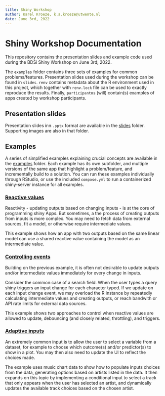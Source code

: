 ```yaml
---
title: Shiny Workshop
author: Karel Kroeze, k.a.kroeze@utwente.nl
date: June 3rd, 2022
---
```


# Shiny Workshop Documentation

This repository contains the presentation slides and example code used during the BDSi Shiny Workshop on June 3rd, 2022. 

The `examples` folder contains three sets of examples for common problems/features. Presentation slides used during the workshop can be found in `slides`. `renv` contains metadata about the R environment used in this project, which together with `renv.lock` file can be used to exactly reproduce the results. Finally, `participantns` (will) contain(s) examples of apps created by workshop participants.

## Presentation slides
Presentation slides inn `.pptx` format are available in the [slides](./slides/) folder. Supporting images are also in that folder.

## Examples
A series of simplified examples explaining crucial concepts are available in the [examples](./examples) folder. Each example has its own subfolder, and multiple versions of the same app that highlight a problem/feature, and incrementally build to a solution. You can run these examples individually through RStudio, or use the included `compose.yml` to run a containerized shiny-server instance for all examples.

### [Reactive values](./examples/reactive-values)
Reactivity - updating outputs based on changing inputs - is at the core of programming shiny Apps. But sometimes, a the process of creating outputs from inputs is more complex. You may need to fetch data from external sources, fit a model, or otherwise require intermediate values. 

This example shows how an app with two outputs based on the same linear model can use a shared reactive value containing the model as an intermediate value. 

### [Controlling events](./examples/debounce-and-buttons)
Building on the previous example, it is often not desirable to update outputs and/or intermediate values immediately for every change in inputs. 

Consider the common case of a search field. When the user types a query shiny triggers an input change for each character typed. If we update on each input change event, we may overload the R instance by repeatedly calculating intermediate values and creating outputs, or reach bandwith or API rate limits for external data sources.

This example shows two approaches to control when reactive values are allowed to update, debouncing (and closely related, throttling), and triggers. 

### [Adaptive inputs](./examples/adaptive-inputs)
An extremely common input is to allow the user to select a variable from a dataset, for example to choose which outcome(s) and/or predictor(s) to show in a plot. You may then also need to update the UI to reflect the choices made.

The example uses music chart data to show how to populate inputs choices from the data, generating options based on artists listed in the data. It then expands on this topic by implementing a conditional input to select a track that only appears when the user has selected an artist, and dynamically updates the available track choices based on the chosen artist. 

